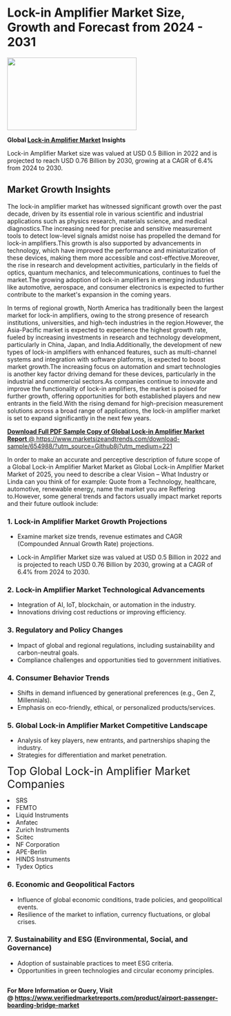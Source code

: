 <H1>Lock-in Amplifier Market Size, Growth and Forecast from 2024 - 2031</H1><img class="aligncenter size-medium wp-image-584254" src="https://thirdeyenews.in/wp-content/uploads/2024/09/Global-Market-Research-300x168.jpeg" alt="" width="300" height="168" /><p><strong>Global&nbsp;<a href="https://www.marketsizeandtrends.com/download-sample/654988/?utm_source=Github8j?utm_medium=221">Lock-in Amplifier Market</a> Insights</strong></p><p>Lock-in Amplifier Market size was valued at USD 0.5 Billion in 2022 and is projected to reach USD 0.76 Billion by 2030, growing at a CAGR of 6.4% from 2024 to 2030.</p><p><h2>Market Growth Insights</h2> <p>The lock-in amplifier market has witnessed significant growth over the past decade, driven by its essential role in various scientific and industrial applications such as physics research, materials science, and medical diagnostics.The increasing need for precise and sensitive measurement tools to detect low-level signals amidst noise has propelled the demand for lock-in amplifiers.This growth is also supported by advancements in technology, which have improved the performance and miniaturization of these devices, making them more accessible and cost-effective.Moreover, the rise in research and development activities, particularly in the fields of optics, quantum mechanics, and telecommunications, continues to fuel the market.The growing adoption of lock-in amplifiers in emerging industries like automotive, aerospace, and consumer electronics is expected to further contribute to the market's expansion in the coming years.</p> <p><a href="#"></a></p> <p>In terms of regional growth, North America has traditionally been the largest market for lock-in amplifiers, owing to the strong presence of research institutions, universities, and high-tech industries in the region.However, the Asia-Pacific market is expected to experience the highest growth rate, fueled by increasing investments in research and technology development, particularly in China, Japan, and India.Additionally, the development of new types of lock-in amplifiers with enhanced features, such as multi-channel systems and integration with software platforms, is expected to boost market growth.The increasing focus on automation and smart technologies is another key factor driving demand for these devices, particularly in the industrial and commercial sectors.As companies continue to innovate and improve the functionality of lock-in amplifiers, the market is poised for further growth, offering opportunities for both established players and new entrants in the field.With the rising demand for high-precision measurement solutions across a broad range of applications, the lock-in amplifier market is set to expand significantly in the next few years.</p> <p><a href="#"></p><p><span class=""><strong>Download Full PDF Sample Copy of Global Lock-in Amplifier Market Report</strong> @ <a href="https://www.marketsizeandtrends.com/download-sample/654988/?utm_source=Github8j?utm_medium=221" target="_blank">https://www.marketsizeandtrends.com/download-sample/654988/?utm_source=Github8j?utm_medium=221</a></span></p><p>In order to make an accurate and perceptive description of future scope of a Global&nbsp;Lock-in Amplifier Market Market as Global&nbsp;Lock-in Amplifier Market Market of 2025, you need to describe a clear Vision &ndash; What Industry or Linda can you think of for example: Quote from a Technology, healthcare, automotive, renewable energy, name the market you are Reffering to.However, some general trends and factors usually impact market reports and their future outlook include:</p><h3>1.&nbsp;<strong>Lock-in Amplifier Market Growth Projections</strong></h3><ul><li>Examine market size trends, revenue estimates and CAGR (Compounded Annual Growth Rate) projections.</li><li><p>Lock-in Amplifier Market size was valued at USD 0.5 Billion in 2022 and is projected to reach USD 0.76 Billion by 2030, growing at a CAGR of 6.4% from 2024 to 2030.</p></li></ul><h3>2.&nbsp;<strong>Lock-in Amplifier Market Technological Advancements</strong></h3><ul><li>Integration of AI, IoT, blockchain, or automation in the industry.</li><li>Innovations driving cost reductions or improving efficiency.</li></ul><h3>3.&nbsp;<strong>Regulatory and Policy Changes</strong></h3><ul><li>Impact of global and regional regulations, including sustainability and carbon-neutral goals.</li><li>Compliance challenges and opportunities tied to government initiatives.</li></ul><h3>4.&nbsp;<strong>Consumer Behavior Trends</strong></h3><ul><li>Shifts in demand influenced by generational preferences (e.g., Gen Z, Millennials).</li><li>Emphasis on eco-friendly, ethical, or personalized products/services.</li></ul><h3>5.&nbsp;<strong>Global Lock-in Amplifier Market Competitive Landscape</strong></h3><ul><li>Analysis of key players, new entrants, and partnerships shaping the industry.</li><li>Strategies for differentiation and market penetration.</li></ul><p data-pm-slice="1 1 []"><span style="color: inherit; font-family: inherit; font-size: 25px;">Top Global Lock-in Amplifier Market Companies</span></p><div class="" data-test-id=""><p><li> SRS</li><li> FEMTO</li><li> Liquid Instruments</li><li> Anfatec</li><li> Zurich Instruments</li><li> Scitec</li><li> NF Corporation</li><li> APE-Berlin</li><li> HINDS Instruments</li><li> Tydex Optics</li></p></div><h3>6.&nbsp;<strong>Economic and Geopolitical Factors</strong></h3><ul><li>Influence of global economic conditions, trade policies, and geopolitical events.</li><li>Resilience of the market to inflation, currency fluctuations, or global crises.</li></ul><h3>7.&nbsp;<strong>Sustainability and ESG (Environmental, Social, and Governance)</strong></h3><ul><li>Adoption of sustainable practices to meet ESG criteria.</li><li>Opportunities in green technologies and circular economy principles.</li></ul><h2><strong style="font-size: 14px;">For More Information or Query, Visit @&nbsp;</strong><a style="background-color: #ffffff; font-size: 14px;" href="https://www.marketsizeandtrends.com/report/lock-in-amplifier-market/" target="_blank">https://www.verifiedmarketreports.com/product/airport-passenger-boarding-bridge-market</a></h2>